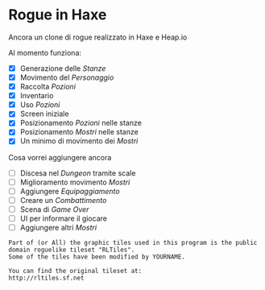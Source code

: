 # Rogue in Haxe

Ancora un clone di rogue realizzato in Haxe e Heap.io

Al momento funziona:

- [x] Generazione delle _Stanze_
- [x] Movimento del _Personaggio_
- [x] Raccolta _Pozioni_
- [x] Inventario
- [x] Uso _Pozioni_
- [x] Screen iniziale
- [x] Posizionamento _Pozioni_ nelle stanze
- [x] Posizionamento _Mostri_ nelle stanze
- [x] Un minimo di movimento dei _Mostri_

Cosa vorrei aggiungere ancora

- [ ] Discesa nel _Dungeon_ tramite scale
- [ ] Miglioramento movimento _Mostri_
- [ ] Aggiungere _Equipaggiamento_
- [ ] Creare un _Combattimento_
- [ ] Scena di _Game Over_
- [ ] UI per informare il giocare
- [ ] Aggiungere altri _Mostri_

```
Part of (or All) the graphic tiles used in this program is the public
domain roguelike tileset "RLTiles".
Some of the tiles have been modified by YOURNAME.

You can find the original tileset at:
http://rltiles.sf.net
```
